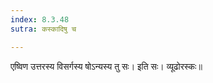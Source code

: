 ```yaml
---
index: 8.3.48
sutra: कस्कादिषु च

---
```

एष्विण उत्तरस्य विसर्गस्य षोऽन्यस्य तु सः। इति सः। व्यूढोरस्कः॥